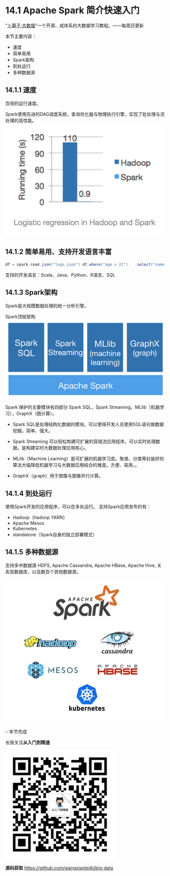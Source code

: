 # 14.1 Apache Spark 简介快速入门

“[卜算子·大数据](https://github.com/wangxiaoleiAI/big-data)”一个开源、成体系的大数据学习教程。——每周日更新

本节主要内容：

- 速度
- 简单易用
- Spark架构
- 到处运行
- 多种数据源

## 14.1.1 速度
百倍的运行速度。

Spark使用先进的DAG调度系统，查询优化器与物理执行引擎，实现了批处理与流处理的高性能。
![](./../image/chapter14-Apache-Spark-image/14.1/14.1-2.png)
## 14.1.2 简单易用、支持开发语言丰富
```scala
df = spark.read.json("logs.json") df.where("age > 21")   .select("name.first").show()
```
支持的开发语言：Scala、Java、Python、R语言、SQL

## 14.1.3 Spark架构

Spark是大规模数据处理的统一分析引擎。

Spark顶层架构
![](./../image/chapter14-Apache-Spark-image/14.1/14.1-1.png)

Spark 保护的主要模块有四部分 Spark SQL，Spark Streaming，MLlib（机器学习），GraphX（图计算）。


- Spark SQL是处理结构化数据的模块。可以使得开发人员使用SQL语句做数据挖掘。简单、强大。

- Spark Streaming
可以轻松构建可扩展的容错流应用程序。可以实时处理数据，是构建实时大数据处理应用核心。

- MLlib（Machine Learning）是可扩展的机器学习库。聚类、分类等封装好的算法大幅降低机器学习与大数据应用结合的难度。方便、易用，。

- GraphX（graph）用于图像与图像并行计算。

## 14.1.4 到处运行

使用Spark开发的应用程序，可以在多处运行。
支持Spark应用发布的有：

- Hadoop（hadoop YARN）
- Apache Mesos
- Kubernetes
- standalone（Spark自身的独立部署模式）


## 14.1.5 多种数据源
支持多中数据源  HDFS, Apache Cassandra, Apache HBase, Apache Hive, 关系型数据库，以及数百个其他数据源。

![](./../image/chapter14-Apache-Spark-image/14.1/14.1-3.png)

:white_check_mark:本节完成

长按关注**从入门到精通**

![](./../../article/image/user/share/qrcode_for_gh_6932763778ef_344.jpg)

**源码获取**   https://github.com/wangxiaoleiAI/big-data
